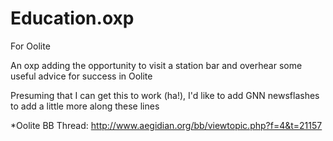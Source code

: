 # Education.oxp

For Oolite

An oxp adding the opportunity to visit a station bar and overhear some useful advice for success in Oolite

Presuming that I can get this to work (ha!), I'd like to add GNN newsflashes to add a little more along these lines

*Oolite BB Thread: http://www.aegidian.org/bb/viewtopic.php?f=4&t=21157
